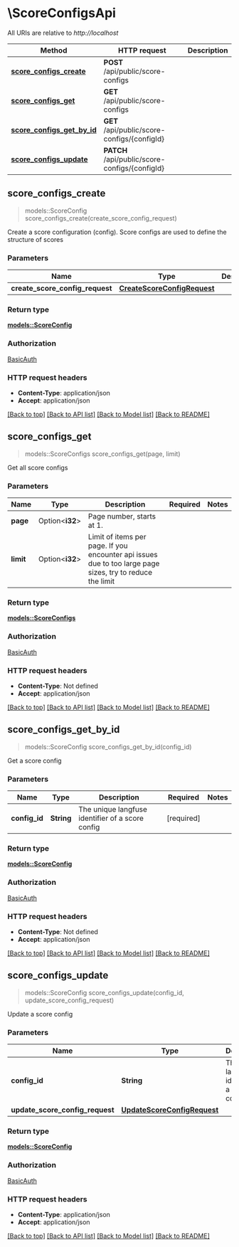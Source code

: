 # \ScoreConfigsApi

All URIs are relative to *http://localhost*

Method | HTTP request | Description
------------- | ------------- | -------------
[**score_configs_create**](ScoreConfigsApi.md#score_configs_create) | **POST** /api/public/score-configs | 
[**score_configs_get**](ScoreConfigsApi.md#score_configs_get) | **GET** /api/public/score-configs | 
[**score_configs_get_by_id**](ScoreConfigsApi.md#score_configs_get_by_id) | **GET** /api/public/score-configs/{configId} | 
[**score_configs_update**](ScoreConfigsApi.md#score_configs_update) | **PATCH** /api/public/score-configs/{configId} | 



## score_configs_create

> models::ScoreConfig score_configs_create(create_score_config_request)


Create a score configuration (config). Score configs are used to define the structure of scores

### Parameters


Name | Type | Description  | Required | Notes
------------- | ------------- | ------------- | ------------- | -------------
**create_score_config_request** | [**CreateScoreConfigRequest**](CreateScoreConfigRequest.md) |  | [required] |

### Return type

[**models::ScoreConfig**](ScoreConfig.md)

### Authorization

[BasicAuth](../README.md#BasicAuth)

### HTTP request headers

- **Content-Type**: application/json
- **Accept**: application/json

[[Back to top]](#) [[Back to API list]](../README.md#documentation-for-api-endpoints) [[Back to Model list]](../README.md#documentation-for-models) [[Back to README]](../README.md)


## score_configs_get

> models::ScoreConfigs score_configs_get(page, limit)


Get all score configs

### Parameters


Name | Type | Description  | Required | Notes
------------- | ------------- | ------------- | ------------- | -------------
**page** | Option<**i32**> | Page number, starts at 1. |  |
**limit** | Option<**i32**> | Limit of items per page. If you encounter api issues due to too large page sizes, try to reduce the limit |  |

### Return type

[**models::ScoreConfigs**](ScoreConfigs.md)

### Authorization

[BasicAuth](../README.md#BasicAuth)

### HTTP request headers

- **Content-Type**: Not defined
- **Accept**: application/json

[[Back to top]](#) [[Back to API list]](../README.md#documentation-for-api-endpoints) [[Back to Model list]](../README.md#documentation-for-models) [[Back to README]](../README.md)


## score_configs_get_by_id

> models::ScoreConfig score_configs_get_by_id(config_id)


Get a score config

### Parameters


Name | Type | Description  | Required | Notes
------------- | ------------- | ------------- | ------------- | -------------
**config_id** | **String** | The unique langfuse identifier of a score config | [required] |

### Return type

[**models::ScoreConfig**](ScoreConfig.md)

### Authorization

[BasicAuth](../README.md#BasicAuth)

### HTTP request headers

- **Content-Type**: Not defined
- **Accept**: application/json

[[Back to top]](#) [[Back to API list]](../README.md#documentation-for-api-endpoints) [[Back to Model list]](../README.md#documentation-for-models) [[Back to README]](../README.md)


## score_configs_update

> models::ScoreConfig score_configs_update(config_id, update_score_config_request)


Update a score config

### Parameters


Name | Type | Description  | Required | Notes
------------- | ------------- | ------------- | ------------- | -------------
**config_id** | **String** | The unique langfuse identifier of a score config | [required] |
**update_score_config_request** | [**UpdateScoreConfigRequest**](UpdateScoreConfigRequest.md) |  | [required] |

### Return type

[**models::ScoreConfig**](ScoreConfig.md)

### Authorization

[BasicAuth](../README.md#BasicAuth)

### HTTP request headers

- **Content-Type**: application/json
- **Accept**: application/json

[[Back to top]](#) [[Back to API list]](../README.md#documentation-for-api-endpoints) [[Back to Model list]](../README.md#documentation-for-models) [[Back to README]](../README.md)

